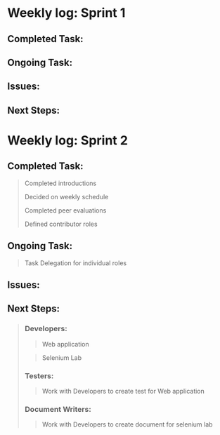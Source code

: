 # **Weekly log: Sprint 1**
## **Completed Task:** 




## **Ongoing Task:**





## **Issues:**





## **Next Steps:**






# **Weekly log: Sprint 2**
## **Completed Task:**
>Completed introductions
>
>Decided on weekly schedule
>
>Completed peer evaluations
>
>Defined contributor roles

## **Ongoing Task:**
>Task Delegation for individual roles




## **Issues:**





## **Next Steps:**
>### Developers:
>
>>Web application
>
>>Selenium Lab
>
>### Testers:
>
>>Work with Developers to create test for Web application
>
>### Document Writers:
>
>>Work with Developers to create document for selenium lab
>
